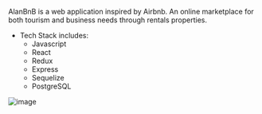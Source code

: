 AlanBnB is a web application inspired by Airbnb. An online marketplace for both tourism and business needs through rentals properties.

- Tech Stack includes:
    - Javascript
    - React
    - Redux
    - Express
    - Sequelize
    - PostgreSQL



![image](https://user-images.githubusercontent.com/118578374/232409443-a59bbcd8-e6c2-46dd-9c89-7f103e00dd25.png)

